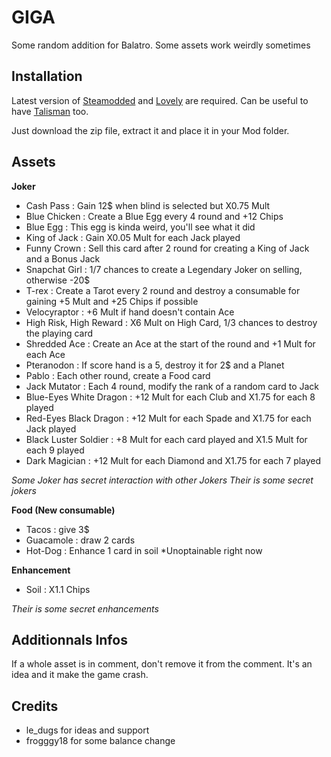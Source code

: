 # GIGA

Some random addition for Balatro. Some assets work weirdly sometimes


## Installation

Latest version of [Steamodded](https://github.com/Steamodded/smods) and [Lovely](https://github.com/ethangreen-dev/lovely-injector) are required. 
Can be useful to have [Talisman](https://github.com/SpectralPack/Talisman) too.

Just download the zip file, extract it and place it in your Mod folder.


## Assets

**Joker**
- Cash Pass : Gain 12$ when blind is selected but X0.75 Mult
- Blue Chicken : Create a Blue Egg every 4 round and +12 Chips
- Blue Egg : This egg is kinda weird, you'll see what it did
- King of Jack : Gain X0.05 Mult for each Jack played
- Funny Crown : Sell this card after 2 round for creating a King of Jack and a Bonus Jack
- Snapchat Girl : 1/7 chances to create a Legendary Joker on selling, otherwise -20$
- T-rex : Create a Tarot every 2 round and destroy a consumable for gaining +5 Mult and +25 Chips if possible
- Velocyraptor : +6 Mult if hand doesn't contain Ace
- High Risk, High Reward : X6 Mult on High Card, 1/3 chances to destroy the playing card
- Shredded Ace : Create an Ace at the start of the round and +1 Mult for each Ace
- Pteranodon : If score hand is a 5, destroy it for 2$ and a Planet
- Pablo : Each other round, create a Food card
- Jack Mutator : Each 4 round, modify the rank of a random card to Jack
- Blue-Eyes White Dragon : +12 Mult for each Club and X1.75 for each 8 played
- Red-Eyes Black Dragon : +12 Mult for each Spade and X1.75 for each Jack played
- Black Luster Soldier : +8 Mult for each card played and X1.5 Mult for each 9 played
- Dark Magician : +12 Mult for each Diamond and X1.75 for each 7 played

*Some Joker has secret interaction with other Jokers*
*Their is some secret jokers*


**Food (New consumable)**
- Tacos : give 3$
- Guacamole : draw 2 cards
- Hot-Dog : Enhance 1 card in soil *Unoptainable right now


**Enhancement**
- Soil : X1.1 Chips

*Their is some secret enhancements*


## Additionnals Infos

If a whole asset is in comment, don't remove it from the comment. It's an idea and it make the game crash.


## Credits

- le_dugs for ideas and support
- frogggy18 for some balance change